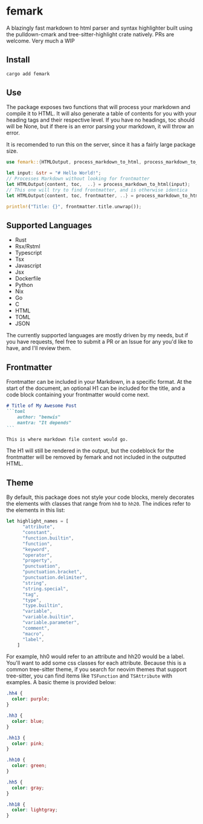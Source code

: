 # femark

A blazingly fast  markdown to html parser and syntax highlighter built using the pulldown-cmark and tree-sitter-highlight crate natively. PRs are welcome. Very much a WIP

## Install

```sh
cargo add femark
```

## Use
The package exposes two functions that will process your markdown and compile it to HTML. It will also generate a table of contents for you with your heading tags and their respective level. If you have no headings, toc should will be None, but if there is an error parsing your markdown, it will throw an error.

It is recomended to run this on the server, since it has a fairly large package size.

```rust
use femark::{HTMLOutput, process_markdown_to_html, process_markdown_to_html_with_frontmatter};

let input: &str = "# Hello World!";
// Processes Markdown without looking for frontmatter
let HTMLOutput{content, toc,  ..} = process_markdown_to_html(input);
// This one will try to find frontmatter, and is otherwise identica
let HTMLOutput{content, toc, frontmatter, ..} = process_markdown_to_html_with_frontmatter(input, true));

println!("Title: {}", frontmatter.title.unwrap());
```

## Supported Languages

- Rust
- Rsx/Rstml
- Typescript
- Tsx
- Javascript
- Jsx
- Dockerfile
- Python
- Nix
- Go
- C
- HTML
- TOML
- JSON

The currently supported languages are mostly driven by my needs, but if you have requests, feel free to submit a PR
or an Issue for any you'd like to have, and I'll review them.

## Frontmatter

Frontmatter can be included in your Markdown, in a specific format. At the start of the document, an optional H1 can 
be included for the title, and a code block containing your frontmatter would come next.
````md
# Title of My Awesome Post
```toml
    author: "benwis"
    mantra: "It depends"
```

This is where markdown file content would go.
````
The H1 will still be rendered in the output, but the codeblock for the frontmatter will be removed by femark
and not included in the outputted HTML.

## Theme

By default, this package does not style your code blocks, merely decorates the elements with classes that range from `hh0` to `hh20`. The indices refer to the elements in this list:
```rust
let highlight_names = [
      "attribute",
      "constant",
      "function.builtin",
      "function",
      "keyword",
      "operator",
      "property",
      "punctuation",
      "punctuation.bracket",
      "punctuation.delimiter",
      "string",
      "string.special",
      "tag",
      "type",
      "type.builtin",
      "variable",
      "variable.builtin",
      "variable.parameter",
      "comment",
      "macro",
      "label",
    ]

```
For example, hh0 would refer to an attribute and hh20 would be a label. You'll want to add some css classes for each attribute. Because this is a common tree-sitter theme, if you search for neovim themes that support tree-sitter, you can find items like `TSFunction` and `TSAttribute` with examples. A basic theme is provided below:
```css
.hh4 {
  color: purple;
}

.hh3 {
  color: blue;
}

.hh13 {
  color: pink;
}

.hh10 {
  color: green;
}

.hh5 {
  color: gray;
}

.hh18 {
  color: lightgray;
}
```
